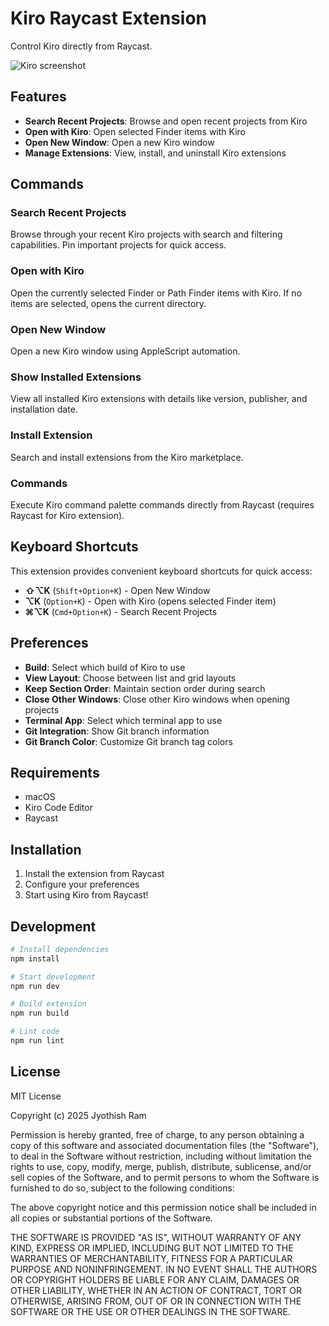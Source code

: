 # Kiro Raycast Extension

Control Kiro directly from Raycast.

![Kiro screenshot](./metadata/kiro-1.png,./metadata/kiro-2.png,./metadata/kiro-3.png,)

## Features

- **Search Recent Projects**: Browse and open recent projects from Kiro
- **Open with Kiro**: Open selected Finder items with Kiro
- **Open New Window**: Open a new Kiro window
- **Manage Extensions**: View, install, and uninstall Kiro extensions

## Commands

### Search Recent Projects
Browse through your recent Kiro projects with search and filtering capabilities. Pin important projects for quick access.

### Open with Kiro
Open the currently selected Finder or Path Finder items with Kiro. If no items are selected, opens the current directory.

### Open New Window
Open a new Kiro window using AppleScript automation.

### Show Installed Extensions
View all installed Kiro extensions with details like version, publisher, and installation date.

### Install Extension
Search and install extensions from the Kiro marketplace.

### Commands
Execute Kiro command palette commands directly from Raycast (requires Raycast for Kiro extension).

## Keyboard Shortcuts

This extension provides convenient keyboard shortcuts for quick access:

- **⇧⌥K** (`Shift+Option+K`) - Open New Window
- **⌥K** (`Option+K`) - Open with Kiro (opens selected Finder item)
- **⌘⌥K** (`Cmd+Option+K`) - Search Recent Projects

## Preferences

- **Build**: Select which build of Kiro to use
- **View Layout**: Choose between list and grid layouts
- **Keep Section Order**: Maintain section order during search
- **Close Other Windows**: Close other Kiro windows when opening projects
- **Terminal App**: Select which terminal app to use
- **Git Integration**: Show Git branch information
- **Git Branch Color**: Customize Git branch tag colors

## Requirements

- macOS
- Kiro Code Editor
- Raycast

## Installation

1. Install the extension from Raycast
2. Configure your preferences
3. Start using Kiro from Raycast!

## Development

```bash
# Install dependencies
npm install

# Start development
npm run dev

# Build extension
npm run build

# Lint code
npm run lint
```

## License

MIT License

Copyright (c) 2025 Jyothish Ram

Permission is hereby granted, free of charge, to any person obtaining a copy
of this software and associated documentation files (the "Software"), to deal
in the Software without restriction, including without limitation the rights
to use, copy, modify, merge, publish, distribute, sublicense, and/or sell
copies of the Software, and to permit persons to whom the Software is
furnished to do so, subject to the following conditions:

The above copyright notice and this permission notice shall be included in all
copies or substantial portions of the Software.

THE SOFTWARE IS PROVIDED "AS IS", WITHOUT WARRANTY OF ANY KIND, EXPRESS OR
IMPLIED, INCLUDING BUT NOT LIMITED TO THE WARRANTIES OF MERCHANTABILITY,
FITNESS FOR A PARTICULAR PURPOSE AND NONINFRINGEMENT. IN NO EVENT SHALL THE
AUTHORS OR COPYRIGHT HOLDERS BE LIABLE FOR ANY CLAIM, DAMAGES OR OTHER
LIABILITY, WHETHER IN AN ACTION OF CONTRACT, TORT OR OTHERWISE, ARISING FROM,
OUT OF OR IN CONNECTION WITH THE SOFTWARE OR THE USE OR OTHER DEALINGS IN THE
SOFTWARE.